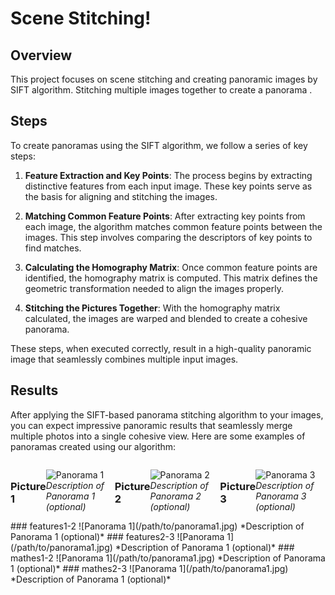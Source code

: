 # Scene Stitching!

## Overview
 This project focuses on scene stitching and creating panoramic images by  SIFT algorithm. Stitching multiple images together to create a panorama .

## Steps

To create panoramas using the SIFT algorithm, we follow a series of key steps:

1. **Feature Extraction and Key Points**: The process begins by extracting distinctive features from each input image.  These key points serve as the basis for aligning and stitching the images.

2. **Matching Common Feature Points**: After extracting key points from each image, the algorithm matches common feature points between the images. This step involves comparing the descriptors of key points to find matches.

3. **Calculating the Homography Matrix**: Once common feature points are identified, the homography matrix is computed. This matrix defines the geometric transformation needed to align the images properly.

4. **Stitching the Pictures Together**: With the homography matrix calculated, the images are warped and blended to create a cohesive panorama. 

These steps, when executed correctly, result in a high-quality panoramic image that seamlessly combines multiple input images. 

## Results

After applying the SIFT-based panorama stitching algorithm to your images, you can expect impressive panoramic results that seamlessly merge multiple photos into a single cohesive view. Here are some examples of panoramas created using our algorithm:
<div  style="display: flex; justify-content: space-between; align-items: center;">

### Picture 1
![Panorama 1](/path/to/panorama1.jpg)
*Description of Panorama 1 (optional)*

### Picture 2
![Panorama 2](/path/to/panorama2.jpg)
*Description of Panorama 2 (optional)*

### Picture 3
![Panorama 3](/path/to/panorama3.jpg)
*Description of Panorama 3 (optional)*
</div>
### features1-2
![Panorama 1](/path/to/panorama1.jpg)
*Description of Panorama 1 (optional)*
### features2-3
![Panorama 1](/path/to/panorama1.jpg)
*Description of Panorama 1 (optional)*
### mathes1-2
![Panorama 1](/path/to/panorama1.jpg)
*Description of Panorama 1 (optional)*
### mathes2-3
![Panorama 1](/path/to/panorama1.jpg)
*Description of Panorama 1 (optional)*
